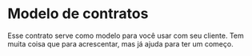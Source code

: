 # Modelo de contratos

Esse contrato serve como modelo para você usar com seu cliente.
Tem muita coisa que para acrescentar, mas já ajuda para ter um começo.
